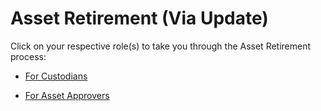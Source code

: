 # Asset Retirement (Via Update)

Click on your respective role(s) to take you through the Asset Retirement process:

- [For Custodians](ARFC.md)

- [For Asset Approvers](ARFAA.md)